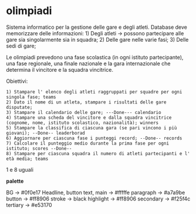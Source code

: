 # olimpiadi

Sistema informatico per la gestione delle gare e degli atleti.
Database deve memorizzare delle informazioni:
    1) Degli atleti -> possono partecipare alle gare sia singolarmente sia in squadra;
    2) Delle gare nelle varie fasi;
    3) Delle sedi di gare;

Le olimpiadi prevedono una fase scolastica (in ogni istituto partecipante), una fase regionale, una finale nazionale e la gara internazionale che determina il vincitore e la squadra vincitrice.

Obiettivi:

    1) Stampare l' elenco degli atleti raggruppati per squadre per ogni singola fase; teams
    2) Dato il nome di un atleta, stampare i risultati delle gare disputate; 
    3) Stampare il calendario delle gare; ---Done--- calendario
    4) Stampare una scheda del vincitore e dalla squadra vincitrice (cognome, nome, istituto scolastico, nazionalità); winners
    5) Stampare la classifica di ciascuna gara (se pari vincono i più giovani); --Done-- leaderborad
    6) Aggiornare per ciascuna fase i punteggi record; --Done-- records
    7) Calcolare il punteggio medio durante la prima fase per ogni istituto; scores --Done--
    8) Stampare per ciascuna squadra il numero di atleti partecipanti e l' età media; teams
    
1 e 8 uguali

**palette**

BG -> #0f0e17
Headline, button text, main -> #fffffe
paragraph -> #a7a9be
button -> #ff8906
stroke -> black
highlight -> #ff8906
secondary -> #f25f4c
tertiary -> #e53170



